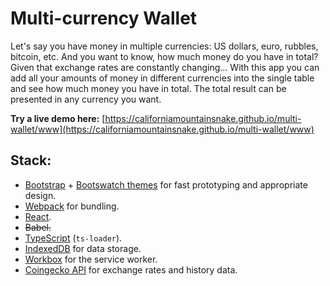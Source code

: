 # Multi-currency Wallet

Let's say you have money in multiple currencies: US dollars, euro, rubbles, bitcoin, etc.
And you want to know, how much money do you have in total? Given that exchange rates are constantly changing...
With this app you can add all your amounts of money in different currencies into the single table
and see how much money you have in total.
The total result can be presented in any currency you want.

**Try a live demo here:**
[https://californiamountainsnake.github.io/multi-wallet/www](https://californiamountainsnake.github.io/multi-wallet/www)

## Stack:
- [Bootstrap](https://getbootstrap.com) + [Bootswatch themes](https://bootswatch.com) for fast prototyping and appropriate design.
- [Webpack](https://webpack.js.org/) for bundling.
- [React](https://reactjs.org/).
- ~~Babel.~~
- [TypeScript](https://www.typescriptlang.org/) (`ts-loader`).
- [IndexedDB](https://www.w3.org/TR/IndexedDB/) for data storage.
- [Workbox](https://developer.chrome.com/docs/workbox/service-worker-overview/) for the service worker.
- [Coingecko API](https://www.coingecko.com/ru/api/documentation) for exchange rates and history data.

